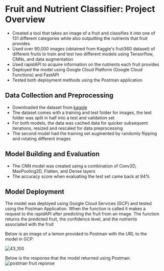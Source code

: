 # Fruit and Nutrient Classifier: Project Overview
- Created a tool that takes an image of a fruit and classifies it into one of 131 different categories while also outputting the nutrients that fruit provides
- Used over 90,000 images (obtained from Kaggle's fruit360 dataset) of different fruits to train and test two different models using Tensorflow, CNNs, and data augmentation
- Used rapidAPI to acquire information on the nutrients each fruit provides
- Deployed the model using Google Cloud Platform (Google Cloud Functions) and FastAPI
- Tested both deployment methods using the Postman application

## Data Collection and Preprocessing
- Downloaded the dataset from [kaggle](https://www.kaggle.com/moltean/fruits)
- The dataset comes with a training and test folder for images, the test folder was split in half into a test and validation set
- For both models, the data was cached data for quicker subsequent iterations, resized and rescaled for data preprocessing
- The second model had the training set augmented by randomly flipping and rotating different images

## Model Building and Evaluation
- The CNN model was created using a combination of Conv2D, MaxPooling2D, Flatten, and Dense layers
- The accuracy score when evaluating the test set came back at 94%

## Model Deployment
The model was deployed using Google Cloud Services (GCP) and tested using the Postman Application. When the function is called it makes a request to the rapidAPI after predicting the fruit from an image. The function returns the predicted fruit, the confidence level, and the nutrients associated with the fruit

Below is an image of a lemon provided to Postman with the URL to the model in GCP:

![43_100](https://user-images.githubusercontent.com/74473048/156256544-953abe8e-9160-42e5-bd4c-6c998f65eba2.jpg)

Below is the response that the model returned using Postman:
![postman fruit reponse](https://user-images.githubusercontent.com/74473048/156256934-10f52ca0-a846-4214-8bb0-cae96120485e.JPG)
